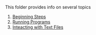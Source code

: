 This folder provides info on several topics

1. [Beginning Steps](Beginnings.md)
2. [Running Programs](RunningTools.md)
3. [Inteacting with Text Files](TextFiles.md)
